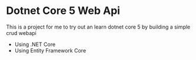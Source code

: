 # Dotnet Core 5 Web Api
This is a project for me to try out an learn dotnet core 5 by building a simple crud webapi

* Using .NET Core
* Using Entity Framework Core